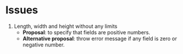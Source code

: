# Issues

1. Length, width and height without any limits
    - **Proposal**: to specify that fields are positive numbers.
    - **Alternative proposal**: throw error message if any field is zero or
      negative number.
